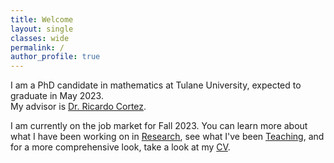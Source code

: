```yaml
---
title: Welcome
layout: single
classes: wide
permalink: /
author_profile: true
---
```

I am a PhD candidate in mathematics at Tulane University, expected to graduate in May 2023.  
My advisor is [Dr. Ricardo Cortez](https://sse.tulane.edu/math/faculty/cortez).  

I am currently on the job market for Fall 2023. You can learn more about what I have been working on in [Research](/research/), see what I've been [Teaching](/teaching/), and for a more comprehensive look, take a look at my [CV](/CV/).
